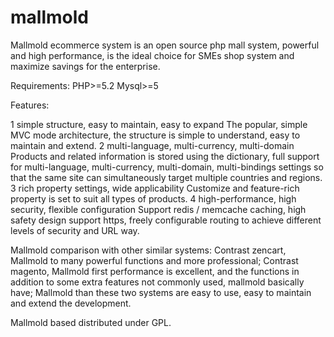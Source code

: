 # mallmold
Mallmold ecommerce system is an open source php mall system, powerful and high performance, is the ideal choice for SMEs shop system and maximize savings for the enterprise.

Requirements:
    PHP>=5.2
    Mysql>=5

Features:

1 simple structure, easy to maintain, easy to expand
     The popular, simple MVC mode architecture, the structure is simple to understand, easy to maintain and extend.
2 multi-language, multi-currency, multi-domain
     Products and related information is stored using the dictionary, full support for multi-language, multi-currency, multi-domain, multi-bindings settings so that the same site can simultaneously target multiple countries and regions.
3 rich property settings, wide applicability
     Customize and feature-rich property is set to suit all types of products.
4 high-performance, high security, flexible configuration
     Support redis / memcache caching, high safety design support https, freely configurable routing to achieve different levels of security and URL way.

Mallmold comparison with other similar systems:
     Contrast zencart, Mallmold to many powerful functions and more professional;
     Contrast magento, Mallmold first performance is excellent, and the functions in addition to some extra features not commonly used, mallmold basically have;
     Mallmold than these two systems are easy to use, easy to maintain and extend the development.

Mallmold based distributed under GPL. 

